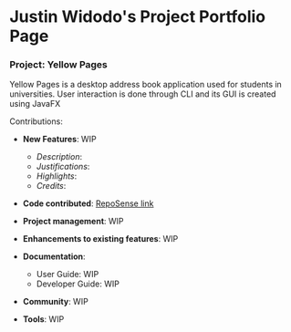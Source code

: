 # Justin Widodo's Project Portfolio Page

### Project: Yellow Pages
Yellow Pages is a desktop address book application used for students in universities. User interaction is done through CLI and its GUI is created using JavaFX

Contributions:
- **New Features**: WIP
	- *Description*:
	- *Justifications*:
	- *Highlights*:
	- *Credits*:

- **Code contributed**: [RepoSense link]()

-   **Project management**: WIP

-   **Enhancements to existing features**: WIP

-   **Documentation**:
	- User Guide: WIP
	- Developer Guide: WIP

-   **Community**: WIP

-   **Tools**: WIP


